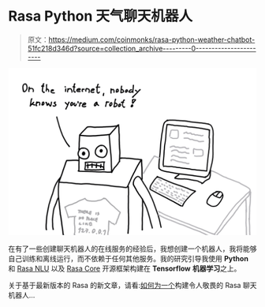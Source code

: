 # Rasa Python 天气聊天机器人

> 原文：<https://medium.com/coinmonks/rasa-python-weather-chatbot-51fc218d346d?source=collection_archive---------0----------------------->

![](img/076c00309b46b63c0bb8856d06ee6bf2.png)

在有了一些创建聊天机器人的在线服务的经验后，我想创建一个机器人，我将能够自己训练和离线运行，而不依赖于任何其他服务。我的研究引导我使用 **Python** 和 [Rasa NLU](http://www.rasa.com/docs/nlu/) 以及 [Rasa Core](http://www.rasa.com/docs/core/) 开源框架构建在 **Tensorflow** **机器学习**之上。

关于基于最新版本的 Rasa 的新文章，请看:[如何为一个](/front-end-weekly/how-to-build-awesome-rasa-chatbot-for-a-web-ce4a9acafd3b)构建令人敬畏的 Rasa 聊天机器人…